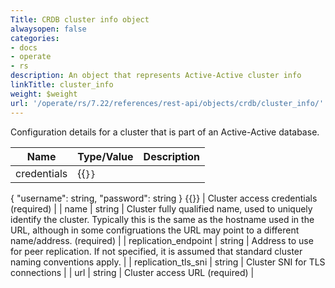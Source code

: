 ```yaml
---
Title: CRDB cluster info object
alwaysopen: false
categories:
- docs
- operate
- rs
description: An object that represents Active-Active cluster info
linkTitle: cluster_info
weight: $weight
url: '/operate/rs/7.22/references/rest-api/objects/crdb/cluster_info/'
---
```


Configuration details for a cluster that is part of an Active-Active database.

| Name | Type/Value | Description |
|------|------------|-------------|
| credentials | {{<code>}}
{
  "username": string,
  "password": string
} {{</code>}} | Cluster access credentials (required) |
| name | string | Cluster fully qualified name, used to uniquely identify the cluster. Typically this is the same as the hostname used in the URL, although in some configruations the URL may point to a different name/address. (required) |
| replication_endpoint | string | Address to use for peer replication. If not specified, it is assumed that standard cluster naming conventions apply. |
| replication_tls_sni | string | Cluster SNI for TLS connections |
| url | string | Cluster access URL (required) |
